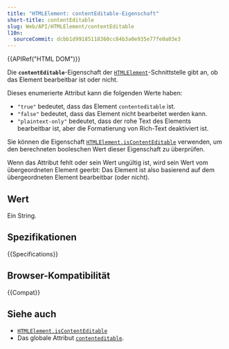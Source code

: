 ```yaml
---
title: "HTMLElement: contentEditable-Eigenschaft"
short-title: contentEditable
slug: Web/API/HTMLElement/contentEditable
l10n:
  sourceCommit: dcbb1d99185118360cc84b3a0e935e77fe0a03e3
---
```


{{APIRef("HTML DOM")}}

Die **`contentEditable`**-Eigenschaft der [`HTMLElement`](/de/docs/Web/API/HTMLElement)-Schnittstelle gibt an, ob das Element
bearbeitbar ist oder nicht.

Dieses enumerierte Attribut kann die folgenden Werte haben:

- `"true"` bedeutet, dass das Element `contenteditable` ist.
- `"false"` bedeutet, dass das Element nicht bearbeitet werden kann.
- `"plaintext-only"` bedeutet, dass der rohe Text des Elements bearbeitbar ist, aber die Formatierung von Rich-Text deaktiviert ist.

Sie können die Eigenschaft [`HTMLElement.isContentEditable`](/de/docs/Web/API/HTMLElement/isContentEditable) verwenden, um den
berechneten booleschen Wert dieser Eigenschaft zu überprüfen.

Wenn das Attribut fehlt oder sein Wert ungültig ist, wird sein Wert vom übergeordneten Element geerbt: Das Element ist
also basierend auf dem übergeordneten Element bearbeitbar (oder nicht).

## Wert

Ein String.

## Spezifikationen

{{Specifications}}

## Browser-Kompatibilität

{{Compat}}

## Siehe auch

- [`HTMLElement.isContentEditable`](/de/docs/Web/API/HTMLElement/isContentEditable)
- Das globale Attribut [`contenteditable`](/de/docs/Web/HTML/Global_attributes#contenteditable).
